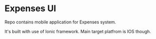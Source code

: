 # Expenses UI

Repo contains mobile application for Expenses system.

It's built with use of Ionic framework. Main target platfrom is IOS though.